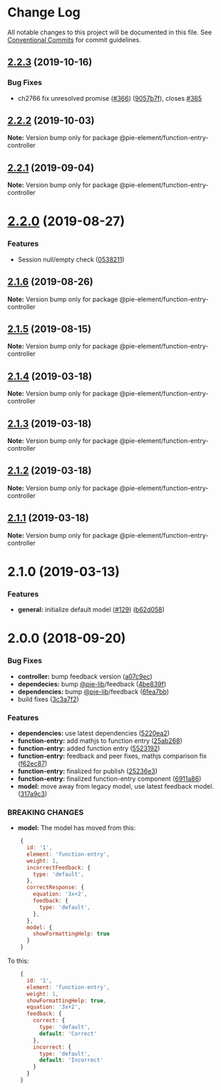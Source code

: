 # Change Log

All notable changes to this project will be documented in this file.
See [Conventional Commits](https://conventionalcommits.org) for commit guidelines.

## [2.2.3](https://github.com/pie-framework/pie-elements/compare/@pie-element/function-entry-controller@2.2.2...@pie-element/function-entry-controller@2.2.3) (2019-10-16)


### Bug Fixes

* ch2766 fix unresolved promise ([#366](https://github.com/pie-framework/pie-elements/issues/366)) ([9057b7f](https://github.com/pie-framework/pie-elements/commit/9057b7f)), closes [#365](https://github.com/pie-framework/pie-elements/issues/365)





## [2.2.2](https://github.com/pie-framework/pie-elements/compare/@pie-element/function-entry-controller@2.2.1...@pie-element/function-entry-controller@2.2.2) (2019-10-03)

**Note:** Version bump only for package @pie-element/function-entry-controller





## [2.2.1](https://github.com/pie-framework/pie-elements/compare/@pie-element/function-entry-controller@2.2.0...@pie-element/function-entry-controller@2.2.1) (2019-09-04)

**Note:** Version bump only for package @pie-element/function-entry-controller





# [2.2.0](https://github.com/pie-framework/pie-elements/compare/@pie-element/function-entry-controller@2.1.6...@pie-element/function-entry-controller@2.2.0) (2019-08-27)


### Features

* Session null/empty check ([0538211](https://github.com/pie-framework/pie-elements/commit/0538211))





## [2.1.6](https://github.com/pie-framework/pie-elements/compare/@pie-element/function-entry-controller@2.1.5...@pie-element/function-entry-controller@2.1.6) (2019-08-26)

**Note:** Version bump only for package @pie-element/function-entry-controller





## [2.1.5](https://github.com/pie-framework/pie-elements/compare/@pie-element/function-entry-controller@2.1.4...@pie-element/function-entry-controller@2.1.5) (2019-08-15)

**Note:** Version bump only for package @pie-element/function-entry-controller





## [2.1.4](https://github.com/pie-framework/pie-elements/compare/@pie-element/function-entry-controller@2.1.3...@pie-element/function-entry-controller@2.1.4) (2019-03-18)

**Note:** Version bump only for package @pie-element/function-entry-controller





## [2.1.3](https://github.com/pie-framework/pie-elements/compare/@pie-element/function-entry-controller@2.1.2...@pie-element/function-entry-controller@2.1.3) (2019-03-18)

**Note:** Version bump only for package @pie-element/function-entry-controller





## [2.1.2](https://github.com/pie-framework/pie-elements/compare/@pie-element/function-entry-controller@2.1.1...@pie-element/function-entry-controller@2.1.2) (2019-03-18)

**Note:** Version bump only for package @pie-element/function-entry-controller





## [2.1.1](https://github.com/pie-framework/pie-elements/compare/@pie-element/function-entry-controller@2.1.0...@pie-element/function-entry-controller@2.1.1) (2019-03-18)

**Note:** Version bump only for package @pie-element/function-entry-controller





# 2.1.0 (2019-03-13)


### Features

* **general:** initialize default model ([#129](https://github.com/pie-framework/pie-elements/issues/129)) ([b62d058](https://github.com/pie-framework/pie-elements/commit/b62d058))





<a name="2.0.0"></a>
# 2.0.0 (2018-09-20)


### Bug Fixes

* **controller:** bump feedback version ([a07c9ec](https://github.com/pie-framework/pie-elements/commit/a07c9ec))
* **dependecies:** bump [@pie-lib](https://github.com/pie-lib)/feedback ([4be839f](https://github.com/pie-framework/pie-elements/commit/4be839f))
* **dependencies:** bump [@pie-lib](https://github.com/pie-lib)/feedback ([6fea7bb](https://github.com/pie-framework/pie-elements/commit/6fea7bb))
* build fixes ([3c3a7f2](https://github.com/pie-framework/pie-elements/commit/3c3a7f2))


### Features

* **dependencies:** use latest dependencies ([5220ea2](https://github.com/pie-framework/pie-elements/commit/5220ea2))
* **function-entry:** add mathjs to function entry ([25ab268](https://github.com/pie-framework/pie-elements/commit/25ab268))
* **function-entry:** added function entry ([5523192](https://github.com/pie-framework/pie-elements/commit/5523192))
* **function-entry:** feedback and peer fixes, mathjs comparison fix ([f62ec87](https://github.com/pie-framework/pie-elements/commit/f62ec87))
* **function-entry:** finalized for publish ([25236e3](https://github.com/pie-framework/pie-elements/commit/25236e3))
* **function-entry:** finalized function-entry component ([6911a86](https://github.com/pie-framework/pie-elements/commit/6911a86))
* **model:** move away from legacy model, use latest feedback model. ([317a9c3](https://github.com/pie-framework/pie-elements/commit/317a9c3))


### BREAKING CHANGES

* **model:** The model has moved from this:

```javascript
    {
      id: '1',
      element: 'function-entry',
      weight: 1,
      incorrectFeedback: {
        type: 'default',
      },
      correctResponse: {
        equation: '3x+2',
        feedback: {
          type: 'default',
        },
      },
      model: {
        showFormattingHelp: true
      }
    }

```

To this:

```javascript
    {
      id: '1',
      element: 'function-entry',
      weight: 1,
      showFormattingHelp: true,
      equation: '3x+2',
      feedback: {
        correct: {
          type: 'default',
          default: 'Correct'
        },
        incorrect: {
          type: 'default',
          default: 'Incorrect'
        }
      }
    }

```
